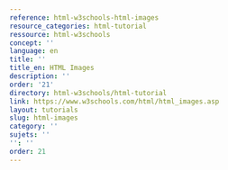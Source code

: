 ```yaml
---
reference: html-w3schools-html-images
resource_categories: html-tutorial
ressource: html-w3schools
concept: ''
language: en
title: ''
title_en: HTML Images
description: ''
order: '21'
directory: html-w3schools/html-tutorial
link: https://www.w3schools.com/html/html_images.asp
layout: tutorials
slug: html-images
category: ''
sujets: ''
'': ''
order: 21
---
```

